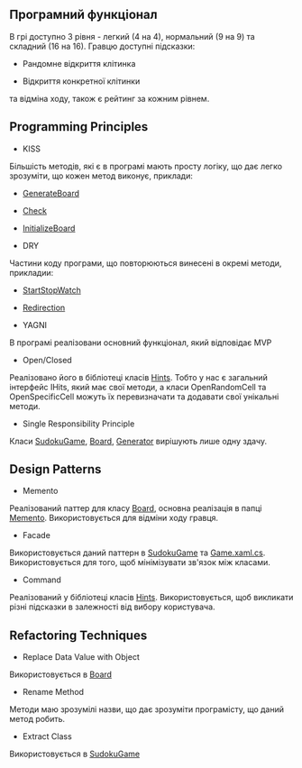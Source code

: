 ## Програмний функціонал
В грі доступно 3 рівня - легкий (4 на 4), нормальний (9 на 9) та складний (16 на 16). Гравцю доступні підсказки:

+ Рандомне відкриття клітинка

+ Відкриття конкретної клітинки

та відміна ходу, також є рейтинг за кожним рівнем.

## Programming Principles

+ KISS

Більшість методів, які є в програмі мають просту логіку, що дає легко зрозуміти, що кожен метод виконує, приклади:
	
* [GenerateBoard](./MySudokuGame/SudokuComponents/SudokuGame.cs#L28-L37)
	
* [Check](./MySudokuGame/SudokuComponents/SudokuGame.cs#L56-L66)
	
* [InitializeBoard](./MySudokuGame/SudokuComponents/Game.xaml.cs#L72-L86)

+ DRY

Частини коду програми, що повторюються винесені в окремі методи, прикладии:
	
* [StartStopWatch](./MySudokuGame/SudokuComponents/Game.xaml.cs#L50-L56)
	
* [Redirection](./MySudokuGame/SudokuComponents/Game.xaml.cs#L160-L165)

+ YAGNI

В програмі реалізовани основний функціонал, який відповідає MVP

+ Open/Closed

Реалізовано його в бібліотеці класів [Hints](./MySudokuGame/Hints). Тобто у нас є загальний інтерфейс IHits, який має 
свої методи, а класи OpenRandomCell та OpenSpecificCell  можуть їх перевизначати та додавати свої унікальні методи.

+ Single Responsibility Principle

Класи [SudokuGame](./MySudokuGame/SudokuComponents/SudokuGame.cs), [Board](./MySudokuGame/SudokuComponents/Board.cs),
 [Generator](./MySudokuGame/Solver/Generator.cs) вирішують лише одну здачу.

## Design Patterns

+ Memento

Реалізований паттер для класу [Board](./MySudokuGame/SudokuComponents/Board.cs), основна реалізація в 
папці [Memento](./MySudokuGame/SudokuComponents/Memento). Використовується для відміни ходу гравця.

+ Facade

Використовується даний паттерн в [SudokuGame](./MySudokuGame/SudokuComponents/SudokuGame.cs) та 
[Game.xaml.cs](./MySudokuGame/SudokuComponents/Game.xaml.cs). Використовується для того, щоб мінімізувати зв'язок між 
класами.

+ Command

Реалізований у бібліотеці класів [Hints](./MySudokuGame/Hints). Використовується, щоб викликати різні підсказки в залежності 
від вибору користувача.

## Refactoring Techniques

+ Replace Data Value with Object

Використовується в [Board](./MySudokuGame/SudokuComponents/Board.cs#L15)

+ Rename Method

Методи маю зрозумілі назви, що дає зрозуміти програмісту, що даний метод робить.

+ Extract Class

Використовується в [SudokuGame](./MySudokuGame/SudokuComponents/SudokuGame.cs)
